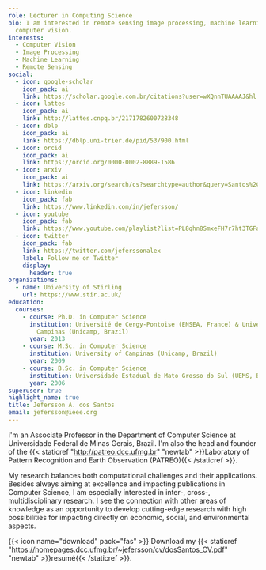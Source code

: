 ```yaml
---
role: Lecturer in Computing Science
bio: I am interested in remote sensing image processing, machine learning and
  computer vision.
interests:
  - Computer Vision
  - Image Processing
  - Machine Learning
  - Remote Sensing
social:
  - icon: google-scholar
    icon_pack: ai
    link: https://scholar.google.com.br/citations?user=wXQnnTUAAAAJ&hl
  - icon: lattes
    icon_pack: ai
    link: http://lattes.cnpq.br/2171782600728348
  - icon: dblp
    icon_pack: ai
    link: https://dblp.uni-trier.de/pid/53/900.html
  - icon: orcid
    icon_pack: ai
    link: https://orcid.org/0000-0002-8889-1586
  - icon: arxiv
    icon_pack: ai
    link: https://arxiv.org/search/cs?searchtype=author&query=Santos%2C+J+A+d
  - icon: linkedin
    icon_pack: fab
    link: https://www.linkedin.com/in/jefersson/
  - icon: youtube
    icon_pack: fab
    link: https://www.youtube.com/playlist?list=PL8qhn8SmxeFH7r7ht3TGFahT8h4uzGHoc
  - icon: twitter
    icon_pack: fab
    link: https://twitter.com/jeferssonalex
    label: Follow me on Twitter
    display:
      header: true
organizations:
  - name: University of Stirling
    url: https://www.stir.ac.uk/
education:
  courses:
    - course: Ph.D. in Computer Science
      institution: Université de Cergy-Pontoise (ENSEA, France) & University of
        Campinas (Unicamp, Brazil)
      year: 2013
    - course: M.Sc. in Computer Science
      institution: University of Campinas (Unicamp, Brazil)
      year: 2009
    - course: B.Sc. in Computer Science
      institution: Universidade Estadual de Mato Grosso do Sul (UEMS, Brazil)
      year: 2006
superuser: true
highlight_name: true
title: Jefersson A. dos Santos
email: jefersson@ieee.org
---
```


I'm an Associate Professor in the Department of Computer Science at Universidade Federal de Minas Gerais, Brazil. I'm also the head and founder of the {{< staticref "http://patreo.dcc.ufmg.br" "newtab" >}}Laboratory of Pattern Recognition and Earth Observation (PATREO){{< /staticref >}}.

My research balances both computational challenges and their applications. Besides always aiming at excellence and impacting publications in Computer Science, I am especially interested in inter-, cross-, multidisciplinary research. I see the connection with other areas of knowledge as an opportunity to develop cutting-edge research with high possibilities for impacting directly on economic, social, and environmental aspects.

{{< icon name="download" pack="fas" >}} Download my {{< staticref "https://homepages.dcc.ufmg.br/~jefersson/cv/dosSantos_CV.pdf" "newtab" >}}resumé{{< /staticref >}}.
